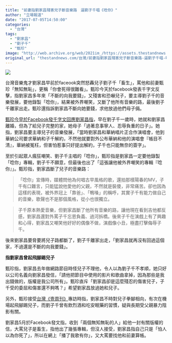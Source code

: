 ```yaml
---
title: "前妻指劉家昌殘害兒子斷音樂路　逼劉子千唱《唸你》"
author: "立場報道"
date: "2017-07-05T14:50:00"
categories:
  - "台灣"
tags:
  - "劉家昌"
  - "劉子千"
  - "甄珍"
image: "http://web.archive.org/web/2021im_/https://assets.thestandnews.com/media/photos/dictionary-09_SK0lh.png"
original_url: "thestandnews.com/台灣/前妻指劉家昌殘害兒子斷音樂路-逼劉子千唱-唸你"
---
```

![](http://web.archive.org/web/2021im_/https://assets.thestandnews.com/media/photos/dictionary-09_SK0lh.png)

台灣音樂鬼才劉家昌早前於faceook突然怒轟兒子劉子千「畜生」，罵他和前妻甄珍「無知無恥」，更稱「你會死得很難看」。甄珍今天於facebook發表千字文反擊，指劉家昌多年來「不斷的向我要錢」，又殘害和恐嚇兒子，要主導劉子千的音樂發展，要他錄製「唸你」，結果被外界嘲笑，又斷了他所有音樂的路，最後劉子千離家出走。甄珍還指訴劉家昌不斷向她要錢，求他放過他們母子倆。

[甄珍今早於Facebook發千字文回應劉家昌指](http://web.archive.org/web/20211229132558/https://www.facebook.com/misschiachen/photos/a.301172790333461.1073741827.301136443670429/315067778943962/?type=3)，早在劉子千一歲時，她就和劉家昌離婚，但為了給兒子完整的家，她母子「過著息事寧人、忍辱負重的日子」。她指，劉家昌要主導兒子的音樂發展，「當時劉家昌和華納唱片正合作演唱會，他到華納公司要求華納和子千解約，不然他就要對外公布華納和他的演唱會『帳目不清』，華納被冤枉，但害怕惹事只好提出解約，子千也只能無奈的簽字」。

至於引起眾人瘋狂嘲笑、劉子千主唱的「唸你」，甄珍指是劉家昌一定要他錄製「唸你」專輯，劉子千不願意，但最後也出了「這張讓他被外界嘲笑的專輯『唸你』」。甄珍指，劉家昌斷了兒子的音樂路：

> 「唸你」宣傳時，媒體問他為何唱古早風格的歌，還拍那樣陽春的MV，子千有口難言，只能猛說他愛他的父親，不然就是裝傻，非常痛苦。卻也因為這樣的表現，被外界冠上「靠爸」、「鴨嗓」的稱呼，其實子千有能力做自己的音樂，歌聲也不是那個風格，從小也很獨立。

> 子千原本熱愛音樂，但劉家昌斷了他所有音樂的路，讓他現在看到吉他都反感，劉家昌還對外罵子千忘恩負義、過河拆橋。後來子千在演戲上有了興趣和心得，劉家昌又嘲笑他好好的偶像不做，演戲像小丑，極盡打擊侮辱子千。

後來劉家昌要脅要將兒子路都斷了，劉子千離家出走，「劉家昌就再沒有回過這個家，不過還是不斷的向我要錢」。

**指劉家昌曾起飛腳踢兒子**

甄珍指，劉家昌去年做網路節目時怪兒子不理他，令人以為劉子千不孝順，她只好以公司名義向劉家昌發信，「請他把節目中使用的影片和歌曲拿掉，因為那些是我出錢做的，版權是我公司所有」。甄珍直斥「劉家昌卻是這麼殘忍的傷害兒子，子千受的委屈和傷害還不夠嗎？」希望劉家昌放過她和兒子。

另外，甄珍接受[台灣《壹周刊》](http://web.archive.org/web/20211229132558/http://www.nextmag.com.tw/realtimenews/news/317922)專訪時指，劉家昌不時對兒子拳腳相向，有次在機場起飛腳踢兒子，而劉子千曾有飲烈酒和吃安眠藥的習慣，疑與長期受父親暴力陰影有關。

劉家昌5月於Facebook發文指，收到「兩個無知無恥的人」給他一封有關版權的信，大罵兒子是畜生，指他出了幾張專輯，但沒人接受，劉家昌指自己只是「怕人以為你死了」，所以在網上「播了我歌有你」，又大罵要找他和前妻算帳。